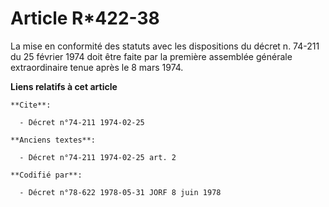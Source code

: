 # Article R*422-38

La mise en conformité des statuts avec les dispositions du décret n. 74-211 du 25 février 1974 doit être faite par la
première assemblée générale extraordinaire tenue après le 8 mars 1974.

**Liens relatifs à cet article**

	**Cite**:

	  - Décret n°74-211 1974-02-25

	**Anciens textes**:

	  - Décret n°74-211 1974-02-25 art. 2

	**Codifié par**:

	  - Décret n°78-622 1978-05-31 JORF 8 juin 1978
